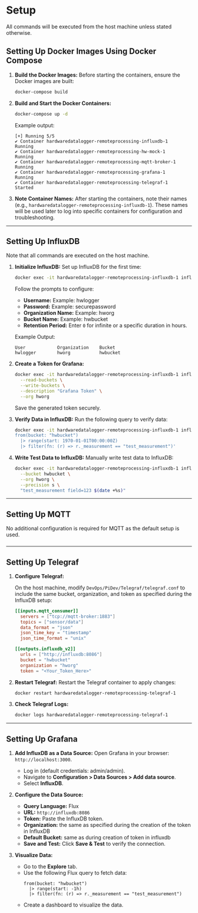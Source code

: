# Setup

All commands will be executed from the host machine unless stated otherwise.

## Setting Up Docker Images Using Docker Compose

1. **Build the Docker Images:**
   Before starting the containers, ensure the Docker images are built:

   ```bash
   docker-compose build
   ```

2. **Build and Start the Docker Containers:**

   ```bash
   docker-compose up -d
   ```

   Example output:

   ```
   [+] Running 5/5
   ✔ Container hardwaredatalogger-remoteprocessing-influxdb-1        Running
   ✔ Container hardwaredatalogger-remoteprocessing-hw-mock-1         Running
   ✔ Container hardwaredatalogger-remoteprocessing-mqtt-broker-1     Running
   ✔ Container hardwaredatalogger-remoteprocessing-grafana-1         Running
   ✔ Container hardwaredatalogger-remoteprocessing-telegraf-1        Started
   ```

3. **Note Container Names:**
   After starting the containers, note their names (e.g., `hardwaredatalogger-remoteprocessing-influxdb-1`). These names will be used later to log into specific containers for configuration and troubleshooting.

---

## Setting Up InfluxDB

Note that all commands are executed on the host machine.

1. **Initialize InfluxDB:**
   Set up InfluxDB for the first time:

   ```bash
   docker exec -it hardwaredatalogger-remoteprocessing-influxdb-1 influx setup
   ```

   Follow the prompts to configure:

   - **Username:** Example: hwlogger
   - **Password:** Example: securepassword
   - **Organization Name:** Example: hworg
   - **Bucket Name:** Example: hwbucket
   - **Retention Period:** Enter `0` for infinite or a specific duration in hours.

   Example Output:

   ```
   User            Organization    Bucket
   hwlogger        hworg           hwbucket
   ```

2. **Create a Token for Grafana:**

   ```bash
   docker exec -it hardwaredatalogger-remoteprocessing-influxdb-1 influx auth create \
     --read-buckets \
     --write-buckets \
     --description "Grafana Token" \
     --org hworg
   ```

   Save the generated token securely.

3. **Verify Data in InfluxDB:**
   Run the following query to verify data:

   ```bash
   docker exec -it hardwaredatalogger-remoteprocessing-influxdb-1 influx query '
   from(bucket: "hwbucket")
     |> range(start: 1970-01-01T00:00:00Z)
     |> filter(fn: (r) => r._measurement == "test_measurement")'
   ```

4. **Write Test Data to InfluxDB:**
   Manually write test data to InfluxDB:

   ```bash
   docker exec -it hardwaredatalogger-remoteprocessing-influxdb-1 influx write \
     --bucket hwbucket \
     --org hworg \
     --precision s \
     "test_measurement field=123 $(date +%s)"
   ```

---

## Setting Up MQTT

No additional configuration is required for MQTT as the default setup is used.

###

---

## Setting Up Telegraf

1. **Configure Telegraf:**

   On the host machine, modify `DevOps/PiDev/Telegraf/telegraf.conf` to include the same bucket, organization, and token as specified during the InfluxDB setup:

   ```toml
   [[inputs.mqtt_consumer]]
     servers = ["tcp://mqtt-broker:1883"]
     topics = ["sensor/data"]
     data_format = "json"
     json_time_key = "timestamp"
     json_time_format = "unix"

   [[outputs.influxdb_v2]]
     urls = ["http://influxdb:8086"]
     bucket = "hwbucket"
     organization = "hworg"
     token = "<Your_Token_Here>"
   ```

2. **Restart Telegraf:**
   Restart the Telegraf container to apply changes:

   ```bash
   docker restart hardwaredatalogger-remoteprocessing-telegraf-1
   ```

3. **Check Telegraf Logs:**

   ```bash
   docker logs hardwaredatalogger-remoteprocessing-telegraf-1
   ```

---

## Setting Up Grafana

1. **Add InfluxDB as a Data Source:**
   Open Grafana in your browser: `http://localhost:3000`.

   - Log in (default credentials: admin/admin).
   - Navigate to **Configuration > Data Sources > Add data source**.
   - Select **InfluxDB**.

2. **Configure the Data Source:**

   - **Query Language:** Flux
   - **URL:** `http://influxdb:8086`
   - **Token:** Paste the InfluxDB token.
   - **Organization:** the same as specified during the creation of the token in InfluxDB
   - **Default Bucket:** same as during creation of token in influxdb
   - **Save and Test:**
     Click **Save & Test** to verify the connection.

3. **Visualize Data:**

   - Go to the **Explore** tab.
   - Use the following Flux query to fetch data:
     ```flux
     from(bucket: "hwbucket")
       |> range(start: -1h)
       |> filter(fn: (r) => r._measurement == "test_measurement")
     ```
   - Create a dashboard to visualize the data.
